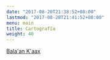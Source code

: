 ```yaml
---
date: "2017-08-20T21:38:52+08:00"
lastmod: "2017-08-28T21:41:52+08:00"
menu: main
title: Cartografía
weight: 40
---
```









[Bala'an K'aax](https://rsis.ramsar.org/RISapp/files/40134188/pictures/MX1332map.pdf?language=es)